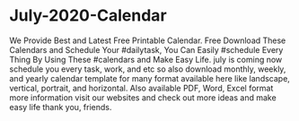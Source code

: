 # July-2020-Calendar
We Provide Best and Latest Free Printable Calendar. Free Download These Calendars and Schedule Your #dailytask, You Can Easily #schedule Every Thing By Using These #calendars and Make Easy Life. july is coming now schedule you every task, work, and etc so also download monthly, weekly, and yearly calendar template for many format available here like landscape, vertical, portrait, and horizontal. Also available PDF, Word, Excel format more information visit our websites and check out more ideas and make easy life thank you, friends.
